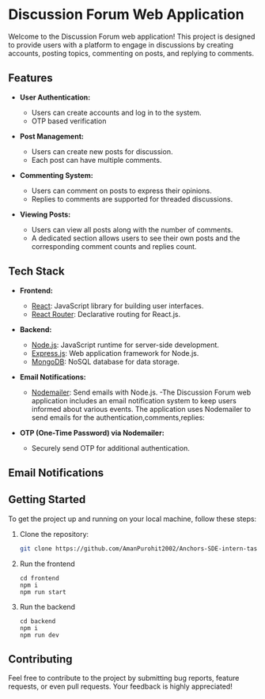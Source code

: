 # Discussion Forum Web Application

Welcome to the Discussion Forum web application! This project is designed to provide users with a platform to engage in discussions by creating accounts, posting topics, commenting on posts, and replying to comments.

## Features

- **User Authentication:**
  - Users can create accounts and log in to the system.
  - OTP based verification

- **Post Management:**
  - Users can create new posts for discussion.
  - Each post can have multiple comments.

- **Commenting System:**
  - Users can comment on posts to express their opinions.
  - Replies to comments are supported for threaded discussions.

- **Viewing Posts:**
  - Users can view all posts along with the number of comments.
  - A dedicated section allows users to see their own posts and the corresponding comment counts and replies count.

## Tech Stack

- **Frontend:**
  - [React](https://reactjs.org/): JavaScript library for building user interfaces.
  - [React Router](https://reactrouter.com/): Declarative routing for React.js.

- **Backend:**
  - [Node.js](https://nodejs.org/): JavaScript runtime for server-side development.
  - [Express.js](https://expressjs.com/): Web application framework for Node.js.
  - [MongoDB](https://www.mongodb.com/): NoSQL database for data storage.

- **Email Notifications:**
  - [Nodemailer](https://nodemailer.com/): Send emails with Node.js.
  -The Discussion Forum web application includes an email notification system to keep users informed about various events. The application uses Nodemailer to send emails for the authentication,comments,replies:

- **OTP (One-Time Password) via Nodemailer:**
  - Securely send OTP for additional authentication.

## Email Notifications



## Getting Started

To get the project up and running on your local machine, follow these steps:

1. Clone the repository:

   ```bash
   git clone https://github.com/AmanPurohit2002/Anchors-SDE-intern-task
   ```

2. Run the frontend
    ```
    cd frontend
    npm i 
    npm run start
    ```
3. Run the backend
    ```
    cd backend
    npm i 
    npm run dev
    ```
## Contributing
Feel free to contribute to the project by submitting bug reports, feature requests, or even pull requests. Your feedback is highly appreciated!

   

